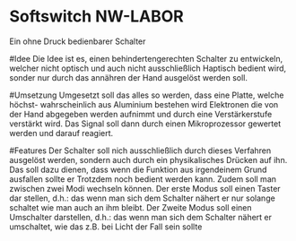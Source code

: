 # Softswitch NW-LABOR
Ein ohne Druck bedienbarer Schalter

#Idee
Die Idee ist es, einen behindertengerechten Schalter zu entwickeln,
welcher nicht optisch und auch nicht ausschließlich Haptisch bedient
wird, sonder nur durch das annähren der Hand ausgelöst werden soll.

#Umsetzung
Umgesetzt soll das alles so werden, dass eine Platte, welche höchst-
wahrscheinlich aus Aluminium bestehen wird Elektronen die von der
Hand abgegeben werden aufnimmt und durch eine Verstärkerstufe
verstärkt wird. Das Signal soll dann durch einen Mikroprozessor
gewertet werden und darauf reagiert.

#Features
Der Schalter soll nich ausschließlich durch dieses Verfahren ausgelöst werden,
sondern auch durch ein physikalisches Drücken auf ihn. Das soll dazu dienen,
dass wenn die Funktion aus irgendeinem Grund ausfallen sollte er Trotzdem noch
bedient werden kann. Zudem soll man zwischen zwei Modi wechseln können. Der erste
Modus soll einen Taster dar stellen, d.h.: das wenn man sich dem Schalter
nähert er nur solange schaltet wie man auch an ihm bleibt. Der Zweite Modus
soll einen Umschalter darstellen, d.h.: das wenn man sich dem Schalter nähert
er umschaltet, wie das z.B. bei Licht der Fall sein sollte
